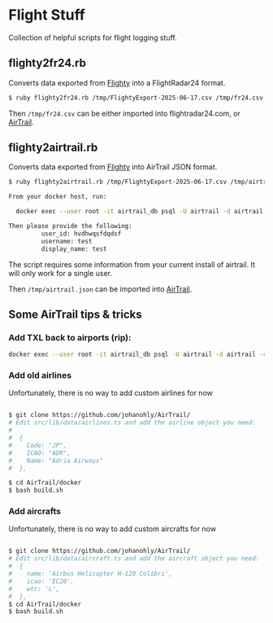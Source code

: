 # Flight Stuff

Collection of helpful scripts for flight logging stuff.

## flighty2fr24.rb

Converts data exported from [Flighty](https://flighty.com/) into a FlightRadar24 format.

```bash
$ ruby flighty2fr24.rb /tmp/FlightyExport-2025-06-17.csv /tmp/fr24.csv
```

Then `/tmp/fr24.csv` can be either imported into flightradar24.com, or [AirTrail](https://airtrail.johan.ohly.dk/).

## flighty2airtrail.rb

Converts data exported from [Flighty](https://flighty.com/) into AirTrail JSON format.

```bash
$ ruby flighty2airtrail.rb /tmp/FlightyExport-2025-06-17.csv /tmp/airtrail.json

From your docker host, run: 

  docker exec --user root -it airtrail_db psql -U airtrail -d airtrail -c "select id, username, display_name from public.user"

Then please provide the following:
         user_id: hvdhwqsfdqdsf
         username: test
         display_name: test
```

The script requires some information from your current install of airtrail. It will only work for a single user.


Then `/tmp/airtrail.json` can be imported into [AirTrail](https://airtrail.johan.ohly.dk/).


## Some AirTrail tips & tricks

### Add TXL back to airports (rip):

```bash
docker exec --user root -it airtrail_db psql -U airtrail -d airtrail -c "INSERT INTO airport VALUES ('EDDT', 'TXL', 52.55925537956253, 13.290615673504504, 'Europe/Berlin', 'Berlin TXL', 'large_airport', 'EU', 'DE', 't');
```

### Add old airlines

Unfortunately, there is no way to add custom airlines for now

```bash

$ git clone https://github.com/johanohly/AirTrail/
# Edit src/lib/data/airlines.ts and add the airline object you need:
# 
#  {
#    Code: "JP",
#    ICAO: "ADR",
#    Name: "Adria Airways"
#  },

$ cd AirTrail/docker
$ bash build.sh

```

### Add aircrafts

Unfortunately, there is no way to add custom aircrafts for now

```bash

$ git clone https://github.com/johanohly/AirTrail/
# Edit src/lib/data/aircraft.ts and add the aircraft object you need:
#  {
#    name: 'Airbus Helicopter H-120 Colibri',
#    icao: 'EC20',
#    wtc: 'L',
#  },
$ cd AirTrail/docker
$ bash build.sh

```